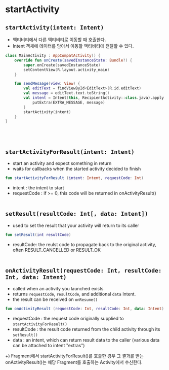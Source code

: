 # startActivity 

## `startActivity(intent: Intent)`
- 액티비티에서 다른 액티비티로 이동할 때 호출한다.
- Intent 객체에 데이터를 담아서 이동할 액티비티에 전달할 수 있다.
```Kotlin
class MainActivity : AppCompatActivity() {
	override fun onCreate(savedInstanceState: Bundle?) {
		super.onCreate(savedInstanceState)
		setContentView(R.layout.activity_main)
	}

	fun sendMesaage(view: View) {
		val editText = findViewById<EditText>(R.id.editText)
		val message = editText.text.toString()
		val intent = Intent(this, RecipientActivity::class.java).apply {
			putExtra(EXTRA_MESSAGE, message)
		}
		startActivity(intent)
	}
}
```
<br/><br/>

## `startActivityForResult(intent: Intent)`
- start an activity and expect something in return
- waits for callbacks when the started activity decided to finish
```Kotlin
fun startActivityForResult (intent: Intent, requestCode: Int)
```
- intent : the intent to start
- requestCode : if >= 0, this code will be returned in onActivityResult()
<br/><br/>

## `setResult(resultCode: Int[, data: Intent])`
- used to set the result that your activity will return to its caller
```Kotlin
fun setResult(int resultCode)
```
- resultCode: the reulst code to propagate back to the original activity, often RESULT_CANCELLED or RESULT_OK
<br/><br/>

## `onActivityResult(requestCode: Int, resultCode: Int, data: Intent)`
- called when an activity you launched exists
- returns `requestCode`, `resultCode`, and additional `data` Intent.
- the result can be received on `onResume()`
```Kotlin
fun onActivityResult (requestCode: Int, resultCode: Int, data: Intent)
```
- requestCode : the request code originally supplied to `startActivityForResult()`
- resultCode : the result code returned from the child activity through its `setResult()`
- data : an intent, which can return result data to the caller (various data can be attached to intent "extras")

+) Fragment에서 startActivityForResult()를 호출한 경우 그 결과를 받는 onActivityResult()는 해당 Fragment를 호출하는 Activity에서 수신한다.





